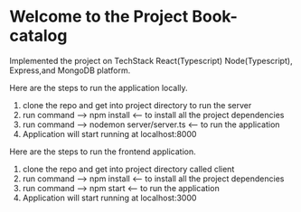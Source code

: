 # Welcome to the Project Book-catalog

Implemented the project on TechStack React(Typescript) Node(Typescript), Express,and MongoDB platform.


Here are the steps to run the application locally.

1. clone the repo and get into project directory to run the server
2. run command --> npm install <-- to install all the project dependencies
3. run command --> nodemon server/server.ts <-- to run the application
4. Application will start running at localhost:8000


Here are the steps to run the frontend application.

1. clone the repo and get into project directory called client
2. run command --> npm install <-- to install all the project dependencies
3. run command --> npm start <-- to run the application
4. Application will start running at localhost:3000




